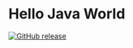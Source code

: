 # Hello Java World

[![GitHub release](https://img.shields.io/github/release/ghjang/hello_java_world)](https://github.com/ghjang/hello_java_world/releases/latest)
